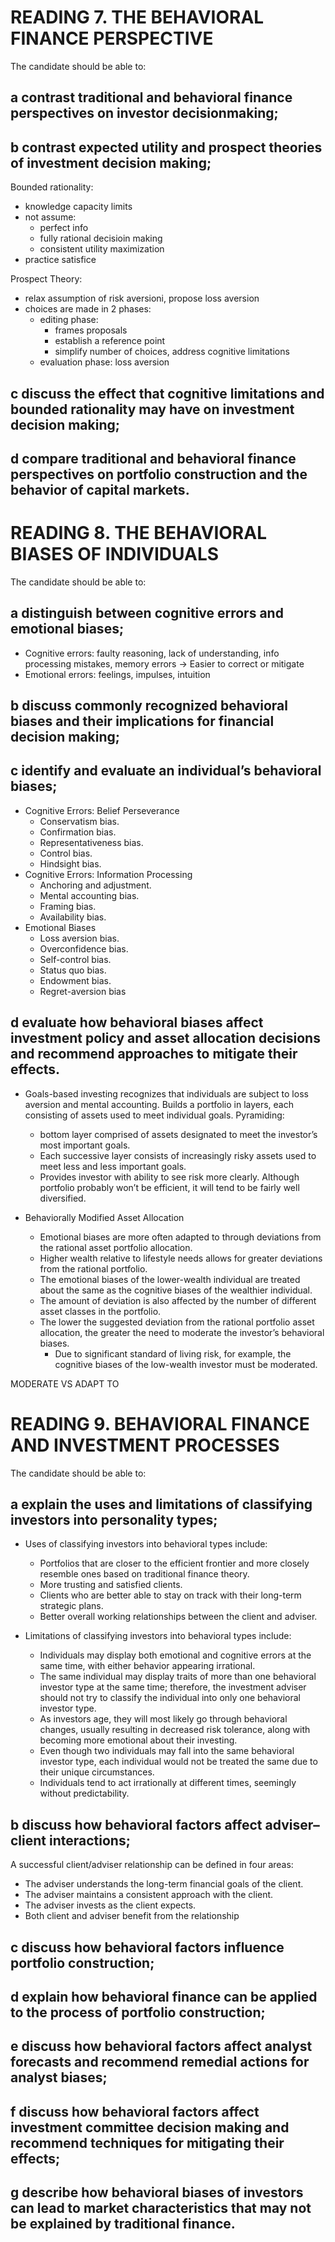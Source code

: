 # READING 7. THE BEHAVIORAL FINANCE PERSPECTIVE

The candidate should be able to:
## a contrast traditional and behavioral finance perspectives on investor decisionmaking;


## b contrast expected utility and prospect theories of investment decision making;
Bounded rationality:
  - knowledge capacity limits
  - not assume:
     - perfect info
     - fully rational decisioin making
     - consistent utility maximization
  - practice satisfice

Prospect Theory:
  - relax assumption of risk aversioni, propose loss aversion
  - choices are made in 2 phases:
     - editing phase: 
        - frames proposals
        - establish a reference point
        - simplify number  of choices, address cognitive limitations
     - evaluation phase: loss aversion


## c discuss the effect that cognitive limitations and bounded rationality may have on investment decision making;

## d compare traditional and behavioral finance perspectives on portfolio construction and the behavior of capital markets.

# READING 8. THE BEHAVIORAL BIASES OF INDIVIDUALS

The candidate should be able to:
## a distinguish between cognitive errors and emotional biases;
 - Cognitive errors: faulty reasoning, lack of understanding, info processing mistakes, memory errors -> Easier to correct or mitigate
 - Emotional errors: feelings, impulses, intuition


## b discuss commonly recognized behavioral biases and their implications for financial decision making;
## c identify and evaluate an individual’s behavioral biases;

  - Cognitive Errors: Belief Perseverance
    - Conservatism bias.
    - Confirmation bias.
    - Representativeness bias.
    - Control bias.
    - Hindsight bias.
  - Cognitive Errors: Information Processing
    - Anchoring and adjustment.
    - Mental accounting bias.
    - Framing bias.
    - Availability bias.
  - Emotional Biases
    - Loss aversion bias.
    - Overconfidence bias.
    - Self-control bias.
    - Status quo bias.
    - Endowment bias.
    - Regret-aversion bias

## d evaluate how behavioral biases affect investment policy and asset allocation decisions and recommend approaches to mitigate their effects.

- Goals-based investing
 recognizes that individuals are subject to loss aversion and mental accounting. Builds a portfolio in layers, each consisting of assets used to meet individual goals. 
Pyramiding: 
  - bottom layer comprised of assets designated to meet the investor’s most important goals. 
  - Each successive layer consists of increasingly risky assets used to meet less and less important goals.
  - Provides investor with ability to see risk more clearly. Although portfolio probably won’t be efficient, it will tend to be fairly well diversified.

- Behaviorally Modified Asset Allocation
  - Emotional biases are more often adapted to through deviations from the rational asset portfolio allocation.
  - Higher wealth relative to lifestyle needs allows for greater deviations from the rational portfolio.
  - The emotional biases of the lower-wealth individual are treated about the same as the cognitive biases of the wealthier individual.
  - The amount of deviation is also affected by the number of different asset classes in the portfolio.
  - The lower the suggested deviation from the rational portfolio asset allocation, the greater the need to moderate the investor’s behavioral biases.
    - Due to significant standard of living risk, for example, the cognitive biases of the low-wealth investor must be moderated.

MODERATE VS ADAPT TO

# READING 9. BEHAVIORAL FINANCE AND INVESTMENT PROCESSES

The candidate should be able to:
## a explain the uses and limitations of classifying investors into personality types;
- Uses of classifying investors into behavioral types include:
  - Portfolios that are closer to the efficient frontier and more closely resemble ones based on traditional finance theory.
  - More trusting and satisfied clients.
  - Clients who are better able to stay on track with their long-term strategic plans.
  - Better overall working relationships between the client and adviser.

- Limitations of classifying investors into behavioral types include:
  - Individuals may display both emotional and cognitive errors at the same time, with either behavior appearing irrational.
  - The same individual may display traits of more than one behavioral investor type at the same time; therefore, the investment adviser should not try to classify the individual into only one behavioral investor type.
  - As investors age, they will most likely go through behavioral changes, usually resulting in decreased risk tolerance, along with becoming more emotional about their investing.
  - Even though two individuals may fall into the same behavioral investor type, each individual would not be treated the same due to their unique circumstances.
  - Individuals tend to act irrationally at different times, seemingly without predictability.



## b discuss how behavioral factors affect adviser–client interactions;

A successful client/adviser relationship can be defined in four areas:

  - The adviser understands the long-term financial goals of the client.
  - The adviser maintains a consistent approach with the client.
  - The adviser invests as the client expects.
  - Both client and adviser benefit from the relationship

## c discuss how behavioral factors influence portfolio construction;
## d explain how behavioral finance can be applied to the process of portfolio construction;
## e discuss how behavioral factors affect analyst forecasts and recommend remedial actions for analyst biases;
## f discuss how behavioral factors affect investment committee decision making and recommend techniques for mitigating their effects;
## g describe how behavioral biases of investors can lead to market characteristics that may not be explained by traditional finance. 
